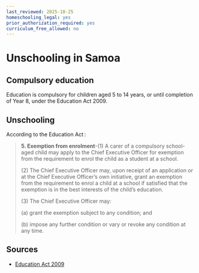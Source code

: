 ```yaml
---
last_reviewed: 2025-10-25
homeschooling_legal: yes
prior_authorization_required: yes
curriculum_free_allowed: no
---
```

# Unschooling in Samoa

## Compulsory education

Education is compulsory for children aged 5 to 14 years, or until completion of Year 8,
under the Education Act 2009.  

## Unschooling

According to the Education Act :

> **5. Exemption from enrolment**-(1) A carer of a compulsory school-aged child may apply to the
> Chief Executive Officer for exemption from the requirement to enrol the child as a student at a
> school.
>
> (2) The Chief Executive Officer may, upon receipt of an application or at the Chief Executive
> Officer’s own initiative, grant an exemption from the requirement to enrol a child at a school if
> satisfied that the exemption is in the best interests of the child’s education.
>
> (3) The Chief Executive Officer may:
>
> (a) grant the exemption subject to any condition; and
>
> (b) impose any further condition or vary or revoke any condition at any time.

## Sources

- [Education Act 2009](https://www.mesc.gov.ws/wp-content/uploads/2019/09/Education-Act-2009.pdf)
